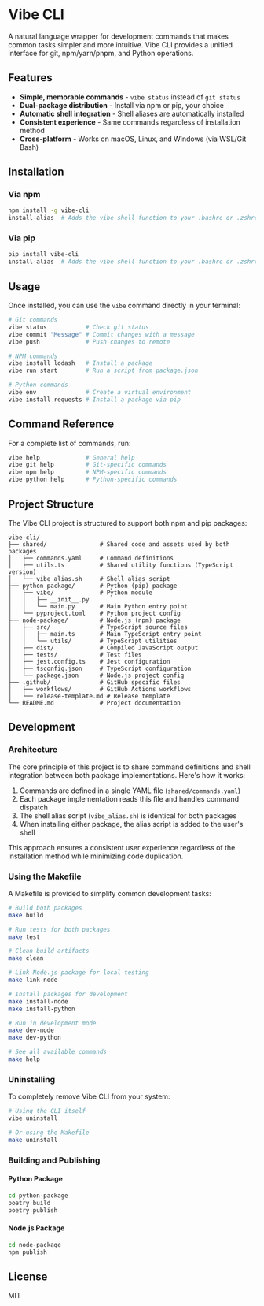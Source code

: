 # Vibe CLI

A natural language wrapper for development commands that makes common tasks simpler and more intuitive. Vibe CLI provides a unified interface for git, npm/yarn/pnpm, and Python operations.

## Features

- **Simple, memorable commands** - `vibe status` instead of `git status`
- **Dual-package distribution** - Install via npm or pip, your choice
- **Automatic shell integration** - Shell aliases are automatically installed
- **Consistent experience** - Same commands regardless of installation method
- **Cross-platform** - Works on macOS, Linux, and Windows (via WSL/Git Bash)

## Installation

### Via npm

```bash
npm install -g vibe-cli
install-alias  # Adds the vibe shell function to your .bashrc or .zshrc
```

### Via pip

```bash
pip install vibe-cli
install-alias  # Adds the vibe shell function to your .bashrc or .zshrc
```

## Usage

Once installed, you can use the `vibe` command directly in your terminal:

```bash
# Git commands
vibe status           # Check git status
vibe commit "Message" # Commit changes with a message
vibe push             # Push changes to remote

# NPM commands
vibe install lodash   # Install a package
vibe run start        # Run a script from package.json

# Python commands
vibe env              # Create a virtual environment
vibe install requests # Install a package via pip
```

## Command Reference

For a complete list of commands, run:

```bash
vibe help             # General help
vibe git help         # Git-specific commands
vibe npm help         # NPM-specific commands
vibe python help      # Python-specific commands
```

## Project Structure

The Vibe CLI project is structured to support both npm and pip packages:

```
vibe-cli/
├── shared/               # Shared code and assets used by both packages
│   ├── commands.yaml     # Command definitions
│   ├── utils.ts          # Shared utility functions (TypeScript version)
│   └── vibe_alias.sh     # Shell alias script
├── python-package/       # Python (pip) package
│   ├── vibe/             # Python module
│   │   ├── __init__.py
│   │   └── main.py       # Main Python entry point
│   └── pyproject.toml    # Python project config
├── node-package/         # Node.js (npm) package
│   ├── src/              # TypeScript source files
│   │   ├── main.ts       # Main TypeScript entry point
│   │   └── utils/        # TypeScript utilities
│   ├── dist/             # Compiled JavaScript output
│   ├── tests/            # Test files
│   ├── jest.config.ts    # Jest configuration
│   ├── tsconfig.json     # TypeScript configuration
│   └── package.json      # Node.js project config
├── .github/              # GitHub specific files
│   ├── workflows/        # GitHub Actions workflows
│   └── release-template.md # Release template
└── README.md             # Project documentation
```

## Development

### Architecture

The core principle of this project is to share command definitions and shell integration between both package implementations. Here's how it works:

1. Commands are defined in a single YAML file (`shared/commands.yaml`)
2. Each package implementation reads this file and handles command dispatch
3. The shell alias script (`vibe_alias.sh`) is identical for both packages
4. When installing either package, the alias script is added to the user's shell

This approach ensures a consistent user experience regardless of the installation method while minimizing code duplication.

### Using the Makefile

A Makefile is provided to simplify common development tasks:

```bash
# Build both packages
make build

# Run tests for both packages
make test

# Clean build artifacts
make clean

# Link Node.js package for local testing
make link-node

# Install packages for development
make install-node
make install-python

# Run in development mode
make dev-node
make dev-python

# See all available commands
make help
```

### Uninstalling

To completely remove Vibe CLI from your system:

```bash
# Using the CLI itself
vibe uninstall

# Or using the Makefile
make uninstall
```

### Building and Publishing

#### Python Package

```bash
cd python-package
poetry build
poetry publish
```

#### Node.js Package

```bash
cd node-package
npm publish
```

## License

MIT
